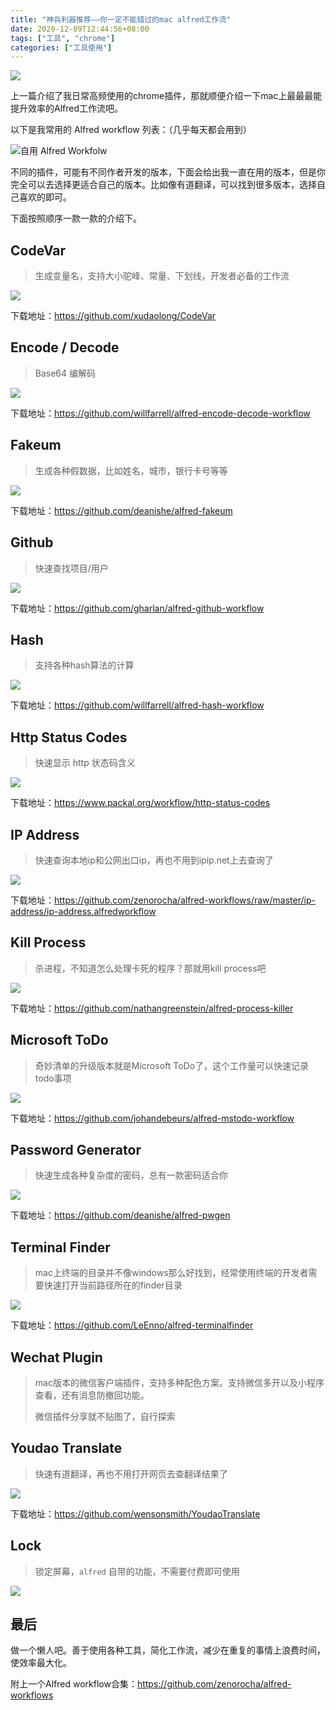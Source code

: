 ```yaml
---
title: "神兵利器推荐——你一定不能错过的mac alfred工作流"
date: 2020-12-09T12:44:56+08:00
tags: ["工具", "chrome"]
categories: ["工具使用"]
---
```


![](https://suncle-public.oss-cn-shenzhen.aliyuncs.com/pics/article/efficiency-tools-alfred-workflow/alfred4.jpg)

上一篇介绍了我日常高频使用的chrome插件，那就顺便介绍一下mac上最最最能提升效率的Alfred工作流吧。

<!--more-->

以下是我常用的 Alfred workflow 列表：（几乎每天都会用到）

![自用 Alfred Workfolw](https://suncle-public.oss-cn-shenzhen.aliyuncs.com/pics/article/efficiency-tools-alfred-workflow/all-workflow.jpg)

不同的插件，可能有不同作者开发的版本，下面会给出我一直在用的版本，但是你完全可以去选择更适合自己的版本。比如像有道翻译，可以找到很多版本，选择自己喜欢的即可。

下面按照顺序一款一款的介绍下。

## CodeVar

> 生成变量名，支持大小驼峰、常量、下划线，开发者必备的工作流

![](https://suncle-public.oss-cn-shenzhen.aliyuncs.com/pics/article/efficiency-tools-alfred-workflow/code-var.jpg)

下载地址：https://github.com/xudaolong/CodeVar

## Encode / Decode

> Base64 编解码

![](https://suncle-public.oss-cn-shenzhen.aliyuncs.com/pics/article/efficiency-tools-alfred-workflow/encode.jpg)

下载地址：https://github.com/willfarrell/alfred-encode-decode-workflow

## Fakeum

> 生成各种假数据，比如姓名，城市，银行卡号等等

![](https://suncle-public.oss-cn-shenzhen.aliyuncs.com/pics/article/efficiency-tools-alfred-workflow/fake.jpg)

下载地址：https://github.com/deanishe/alfred-fakeum

## Github

> 快速查找项目/用户

![](https://suncle-public.oss-cn-shenzhen.aliyuncs.com/pics/article/efficiency-tools-alfred-workflow/gh.jpg)

下载地址：https://github.com/gharlan/alfred-github-workflow

## Hash

> 支持各种hash算法的计算

![](https://suncle-public.oss-cn-shenzhen.aliyuncs.com/pics/article/efficiency-tools-alfred-workflow/hash.jpg)

下载地址：https://github.com/willfarrell/alfred-hash-workflow

## Http Status Codes

> 快速显示 http 状态码含义

![](https://suncle-public.oss-cn-shenzhen.aliyuncs.com/pics/article/efficiency-tools-alfred-workflow/http.jpg)

下载地址：https://www.packal.org/workflow/http-status-codes

## IP Address

> 快速查询本地ip和公网出口ip，再也不用到ipip.net上去查询了

![](https://suncle-public.oss-cn-shenzhen.aliyuncs.com/pics/article/efficiency-tools-alfred-workflow/ip.jpg)

下载地址：https://github.com/zenorocha/alfred-workflows/raw/master/ip-address/ip-address.alfredworkflow

## Kill Process

> 杀进程，不知道怎么处理卡死的程序？那就用kill process吧

![](https://suncle-public.oss-cn-shenzhen.aliyuncs.com/pics/article/efficiency-tools-alfred-workflow/kill.jpg)

下载地址：https://github.com/nathangreenstein/alfred-process-killer

## Microsoft ToDo

> 奇妙清单的升级版本就是Microsoft ToDo了，这个工作量可以快速记录todo事项

![](https://suncle-public.oss-cn-shenzhen.aliyuncs.com/pics/article/efficiency-tools-alfred-workflow/ms-todo.jpg)

下载地址：https://github.com/johandebeurs/alfred-mstodo-workflow

## Password Generator

> 快速生成各种复杂度的密码，总有一款密码适合你

![](https://suncle-public.oss-cn-shenzhen.aliyuncs.com/pics/article/efficiency-tools-alfred-workflow/pwgen.jpg)

下载地址：https://github.com/deanishe/alfred-pwgen

## Terminal Finder

> mac上终端的目录并不像windows那么好找到，经常使用终端的开发者需要快速打开当前路径所在的finder目录

![](https://suncle-public.oss-cn-shenzhen.aliyuncs.com/pics/article/efficiency-tools-alfred-workflow/terminal-finder.jpg)

下载地址：https://github.com/LeEnno/alfred-terminalfinder

## Wechat Plugin

> mac版本的微信客户端插件，支持多种配色方案。支持微信多开以及小程序查看，还有消息防撤回功能。
>
> 微信插件分享就不贴图了，自行探索

## Youdao Translate

> 快速有道翻译，再也不用打开网页去查翻译结果了

![](https://suncle-public.oss-cn-shenzhen.aliyuncs.com/pics/article/efficiency-tools-alfred-workflow/yd.jpg)

下载地址：https://github.com/wensonsmith/YoudaoTranslate

## Lock

> 锁定屏幕，`alfred` 自带的功能，不需要付费即可使用

![](https://suncle-public.oss-cn-shenzhen.aliyuncs.com/pics/article/efficiency-tools-alfred-workflow/lock.jpg)

## 最后

做一个懒人吧。善于使用各种工具，简化工作流，减少在重复的事情上浪费时间，使效率最大化。

附上一个Alfred workflow合集：https://github.com/zenorocha/alfred-workflows
